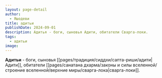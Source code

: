 ```yaml
---
layout: page-detail
author:
  - Яшодеви
title: адитьи
publishDate: 2024-09-01
description: Адитья - боги, сыновья Адити, обитатели Сварга-локи.
tags:
  - адитьи
image:
---
```

**Адитьи** - боги, сыновья [[pages/традиция/сиддхи/сапта-риши/адити|Адити]], обитатели [[pages/санатана дхарма/законы и силы вселенной/строение вселенной/верхние миры/сварга-лока|сварга-локи]].


